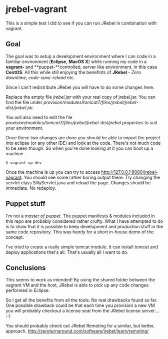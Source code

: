 jrebel-vagrant
==============

This is a simple test I did to see if you can run JRebel in combination with vagrant.

Goal
----

The goal was to setup a development environment where I can code in a familiar 
environment (**Eclipse**, **MacOS X**) while running my code in a **vagrant-** 
and **puppet-**controlled, server like environment, in this case **CentOS**. 
All this while still enjoying the benefints of **JRebel** - *Zero downtime, 
code-save-reload* etc. 

Since I can't redistribute JRebel you will have to do some changes here. 

Replace the empty file *jrebel.jar* with your real copy of jrebel.jar. You 
can find the file under *provision/modules/tomcat7/files/jrebel/jrebel-dist/jrebel.jar*.

You will also need to edit the file *provision/modules/tomcat7/files/jrebel/jrebel-dist/jrebel.properties* 
to suit your environment. 

Once these two changes are done you should be able to import the project into 
eclipse (or any other IDE) and look at the code. There's not much code to be 
seen though. So when you're done looking at it you can boot up a machine. 

``
$ vagrant up dev
``

Once the machine is up you can try to access http://127.0.0.1:8080/jrebel-vagrant. 
You should see some rather boring output there. Try changing the servlet class 
SillyServlet.java and reload the page. Changes should be immediate. No redeploy.

Puppet stuff
------------

I'm not a *master of puppet*. The puppet manifests & modules included in this 
repo are probably considered rather crufty. What I have attempted to do is to 
show that it is possible to keep development and production stuff in the same 
code repository. This was handy for a short in-house demo of the concept. 

I've tried to create a really simple tomcat module. It can install tomcat and 
deploy applications that's all. That's usually all I want to do.

Conclusions
-----------

This seems to work as intended! By using the shared folder between the vagrant 
VM and the host, JRebel is able to pick up any code changes performed in Eclipse.

So I get all the benefits from all the tools. No real drawbacks found so far. 
One possible drawback could be that each time you provision a new VM you will 
probably checkout a license seat from the JRebel license server.... :-)

You should probably check out JRebel Remoting for a similar, but better, approach. 
http://zeroturnaround.com/software/jrebel/learn/remoting/
